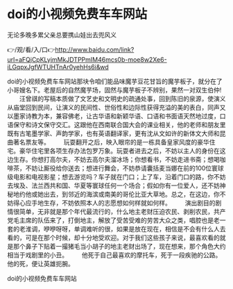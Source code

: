 # doi的小视频免费车车网站
无论多晚多累父亲总要携山娃出去兜风义

👉/观/看/入/口👉http://www.baidu.com/link?url=aFQjCpKLyjmMkJDTPPmIM46mcs0b-moe8w2Xe6-iLGqpxJgfWTUHTnAr0yehHs6i&wd

doi的小视频免费车车网站那块令咱们能品味魔芋豆花甘旨的魔芋板子，就分在了小哥嫂名下。老屋后的自然魔芋场，固然与魔芋板子不辨别，果然一对双生伯仲!
　　汪曾祺的写稿本质做了文艺史和文明史的疏通处事，回到陈旧的泉源，使演义从庙堂回到民间，让演义的民间性、世俗性和边际性获得充溢的美的表白，同声又以墨家诗教为本，兼容佛老，让古华语和新颖华语、口语和书面语天然地过度，口语保守和诗文保守交汇。这跟他在西南联合国大会的课业相关，他的老师和朋友里既有古笔墨学家、声韵学家，也有英语翻译家，更有沈从文如许的新体文大师和昆曲著名票友等。
　　玩耍翻开之后，映入眼帘的是一栋具备皇家风度的豪华住宅。豪华住宅里各项生存办法包罗万象。玩耍者进去之后，不妨以主人的身份在这边生存。你想打高尔夫，不妨去高尔夫溜冰场；你想看书，不妨走进书斋；想喝咖啡茶，不妨让厮役给你送去；想进行舞会，不妨恭请囊括麦当娜在前的100位寰球级电影和电视影星；想去游览吗？车子就在门口；上了车，沿着门口的路，你不妨去埃及、法兰西共和国、华夏等寰球任何一个场合；假如你有一位爱人，还不妨神秘地约他或她出去，到邻近的海滨或南美的哥伦比亚大草地。总之，在这边，你不妨得心应手地生存，不妨依照本人的志愿想如何样就如何样。
　　演出剧目的剧情很简单，无非就是那个年代最流行的，什么地主老财压迫农民、剥削农民，共产党毛主席的队伍来了，打倒地主，解放了受苦受难的劳苦大众之类，唱腔也是老一套的老淮调，咿咿呀呀，单调难听的很，如果是放在现在，相信是不会有什么人去看的，可是在那个时候，却十分地受欢迎。对于我们这些孩子来说，最喜欢看的就是那个鼻子下贴着一撮猪毛当小胡子的地主老财出场了，现在想来，那个角色大约相当于戏剧里的小丑。
　　他死于自己最喜欢的摩托车，死于一段疾驰的公路。他的死，便让英雄扼腕。

doi的小视频免费车车网站
